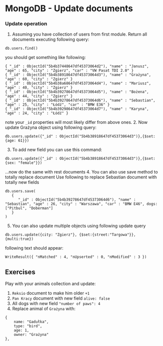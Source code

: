 # MongoDB - Update documents

### Update operation

1. Assuming you have collection of users from first module. Return all documents executing following query:
```aidl
db.users.find()
```
you should get something like following:
```aidl
{ "_id" : ObjectId("5b4b37448647df45373064d2"), "name" : "Janusz", "age" : 65, "city" : "Zgierz", "car" : "VW Pasat TDI 2.0" }
{ "_id" : ObjectId("5b4b38918647df45373064d3"), "name" : "Grażyna", "age" : 60, "city" : "Zgierz" }
{ "_id" : ObjectId("5b4b38a68647df45373064d4"), "name" : "Mariusz", "age" : 40, "city" : "Zgierz" }
{ "_id" : ObjectId("5b4b39278647df45373064d5"), "name" : "Bożena", "age" : 44, "city" : "Zgierz" }
{ "_id" : ObjectId("5b4b39278647df45373064d6"), "name" : "Sebastian", "age" : 25, "city" : "Łódź", "car" : "BMW E36" }
{ "_id" : ObjectId("5b4b39298647df45373064d7"), "name" : "Karyna", "age" : 24, "city" : "Łódź" }
```
note your `_id` properties will most likely differ from above ones.
2. Now update Grażyna object using following query: 
```aidl
db.users.update({"_id" : ObjectId("5b4b38918647df45373064d3")},{$set:{age: 61}})
```
3. To add new field you can use this command:
```aidl
db.users.update({"_id" : ObjectId("5b4b38918647df45373064d3")},{$set:{sex: "female"}})
```
...now do the same with rest documents
4. You can also use save method to totally replace document
Use following to replace Sebastian document with totally new fields
```aidl
db.users.save(
   {
      "_id" : ObjectId("5b4b39278647df45373064d6"), "name" : "Sebastian", "age" : 26, "city" : "Warszawa", "car" : "BMW E46", dogs: ["Pitbul", "Doberman"]
   }
)
```
5. You can also update multiple objects using following update query
```aidl
db.users.update({city: "Zgierz"}, {$set:{street:"Targowa"}},{multi:true})
```
following text should appear:
```aidl
WriteResult({ "nMatched" : 4, "nUpserted" : 0, "nModified" : 3 })
```
## Exercises

Play with your animals collection and update:
1. `Reksio` document to make him older `+1`
2. `Pan Kracy` document with new field `alive: false`
3. All dogs with new field `"number of paws": 4`
4. Replace animal of `Grażyna` with:
```aidl
{
    name: "Gadułka",
    type: "bird",
    age: 1,
    owner: "Grażyna"
},
```